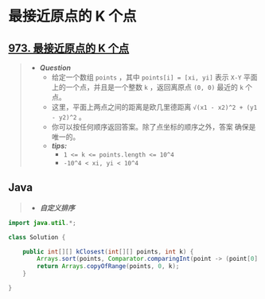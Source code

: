 # 最接近原点的 K 个点

## [973. 最接近原点的 K 个点](https://leetcode.cn/problems/k-closest-points-to-origin/)

> - ***Question***
>   - 给定一个数组 `points` ，其中 `points[i] = [xi, yi]` 表示 `X-Y` 平面上的一个点，并且是一个整数 `k` ，返回离原点 `(0, 0)` 最近的 `k` 个点。
>   - 这里，平面上两点之间的距离是欧几里德距离 `√(x1 - x2)^2 + (y1 - y2)^2` 。
>   - 你可以按任何顺序返回答案。除了点坐标的顺序之外，答案 确保是唯一的。
>   - ***tips:***
>     - `1 <= k <= points.length <= 10^4`
>     - `-10^4 < xi, yi < 10^4`

## Java

> - ***自定义排序***

```java
import java.util.*;

class Solution {

    public int[][] kClosest(int[][] points, int k) {
        Arrays.sort(points, Comparator.comparingInt(point -> (point[0] * point[0] + point[1] * point[1])));
        return Arrays.copyOfRange(points, 0, k);
    }

}
```
